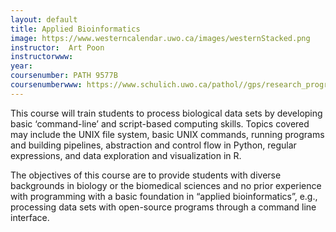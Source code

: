 ```yaml
---
layout: default
title: Applied Bioinformatics
image: https://www.westerncalendar.uwo.ca/images/westernStacked.png
instructor:  Art Poon
instructorwww: 
year: 
coursenumber: PATH 9577B
coursenumberwww: https://www.schulich.uwo.ca/pathol//gps/research_programs/grad_courses_milestones.html#
---
```


This course will train students to process biological data sets by developing basic ‘command-line’ and script-based computing skills. Topics covered may include the UNIX file system, basic UNIX commands, running programs and building pipelines, abstraction and control flow in Python, regular expressions, and data exploration and visualization in R.

The objectives of this course are to provide students with diverse backgrounds in biology or the biomedical sciences and no prior experience with programming with a basic foundation in “applied bioinformatics”, e.g., processing data sets with open-source programs through a command line interface.
